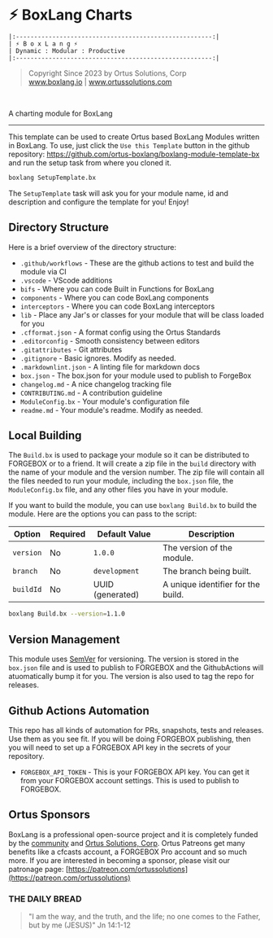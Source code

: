 # ⚡︎ BoxLang Charts

```
|:------------------------------------------------------:|
| ⚡︎ B o x L a n g ⚡︎
| Dynamic : Modular : Productive
|:------------------------------------------------------:|
```

<blockquote>
	Copyright Since 2023 by Ortus Solutions, Corp
	<br>
	<a href="https://www.boxlang.io">www.boxlang.io</a> |
	<a href="https://www.ortussolutions.com">www.ortussolutions.com</a>
</blockquote>

<p>&nbsp;</p>

A charting module for BoxLang

----

This template can be used to create Ortus based BoxLang Modules written in BoxLang. To use, just click the `Use this Template` button in the github repository: https://github.com/ortus-boxlang/boxlang-module-template-bx and run the setup task from where you cloned it.

```bash
boxlang SetupTemplate.bx
```

The `SetupTemplate` task will ask you for your module name, id and description and configure the template for you! Enjoy!

## Directory Structure

Here is a brief overview of the directory structure:

- `.github/workflows` - These are the github actions to test and build the module via CI
- `.vscode` - VScode additions
- `bifs` - Where you can code Built in Functions for BoxLang
- `components` - Where you can code BoxLang components
- `interceptors` - Where you can code BoxLang interceptors
- `lib` - Place any Jar's or classes for your module that will be class loaded for you
- `.cfformat.json` - A format config using the Ortus Standards
- `.editorconfig` - Smooth consistency between editors
- `.gitattributes` - Git attributes
- `.gitignore` - Basic ignores. Modify as needed.
- `.markdownlint.json` - A linting file for markdown docs
- `box.json` - The box.json for your module used to publish to ForgeBox
- `changelog.md` - A nice changelog tracking file
- `CONTRIBUTING.md` - A contribution guideline
- `ModuleConfig.bx` - Your module's configuration file
- `readme.md` - Your module's readme. Modify as needed.

## Local Building

The `Build.bx` is used to package your module so it can be distributed to FORGEBOX or to a friend.  It will create a zip file in the `build` directory with the name of your module and the version number.  The zip file will contain all the files needed to run your module, including the `box.json` file, the `ModuleConfig.bx` file, and any other files you have in your module.

If you want to build the module, you can use `boxlang Build.bx` to build the module.  Here are the options you can pass to the script:

| Option      | Required | Default Value | Description                                  |
|-------------|----------|---------------|----------------------------------------------|
| `version`   | No       | `1.0.0`       | The version of the module.                   |
| `branch`    | No       | `development` | The branch being built.                      |
| `buildId`   | No       | UUID (generated) | A unique identifier for the build.         |

```bash
boxlang Build.bx --version=1.1.0
```

## Version Management

This module uses [SemVer](https://semver.org/) for versioning.  The version is stored in the `box.json` file and is used to publish to FORGEBOX and the GithubActions will atuomatically bump it for you.  The version is also used to tag the repo for releases.

## Github Actions Automation

This repo has all kinds of automation for PRs, snapshots, tests and releases.  Use them as you see fit.
If you will be doing FORGEBOX publishing, then you will need to set up a FORGEBOX API key in the secrets of your repository.

- `FORGEBOX_API_TOKEN` - This is your FORGEBOX API key. You can get it from your FORGEBOX account settings.  This is used to publish to FORGEBOX.

## Ortus Sponsors

BoxLang is a professional open-source project and it is completely funded by the [community](https://patreon.com/ortussolutions) and [Ortus Solutions, Corp](https://www.ortussolutions.com). Ortus Patreons get many benefits like a cfcasts account, a FORGEBOX Pro account and so much more. If you are interested in becoming a sponsor, please visit our patronage page: [https://patreon.com/ortussolutions](https://patreon.com/ortussolutions)

### THE DAILY BREAD

> "I am the way, and the truth, and the life; no one comes to the Father, but by me (JESUS)" Jn 14:1-12